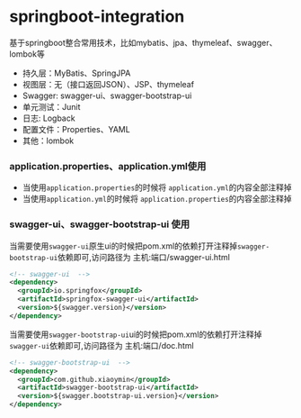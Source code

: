 # springboot-integration
基于springboot整合常用技术，比如mybatis、jpa、thymeleaf、swagger、lombok等

* 持久层：MyBatis、SpringJPA
* 视图层：无（接口返回JSON）、JSP、thymeleaf
* Swagger: swagger-ui、swagger-bootstrap-ui
* 单元测试：Junit
* 日志: Logback
* 配置文件：Properties、YAML
* 其他：lombok


### application.properties、application.yml使用
* 当使用`application.properties`的时候将 `application.yml`的内容全部注释掉
* 当使用`application.yml`的时候将 `application.properties`的内容全部注释掉

### swagger-ui、swagger-bootstrap-ui 使用
当需要使用`swagger-ui`原生ui的时候把pom.xml的依赖打开注释掉`swagger-bootstrap-ui`依赖即可,访问路径为 主机:端口/swagger-ui.html
```xml
<!-- swagger-ui  -->
<dependency>
  <groupId>io.springfox</groupId>
  <artifactId>springfox-swagger-ui</artifactId>
  <version>${swagger.version}</version>
</dependency>
```
当需要使用`swagger-bootstrap-ui`ui的时候把pom.xml的依赖打开注释掉`swagger-ui`依赖即可,访问路径为 主机:端口/doc.html
```xml
<!-- swagger-bootstrap-ui  -->
<dependency>
  <groupId>com.github.xiaoymin</groupId>
  <artifactId>swagger-bootstrap-ui</artifactId>
  <version>${swagger.bootstrap-ui.version}</version>
</dependency>
```

